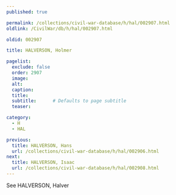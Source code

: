 ```yaml
---
published: true

permalink: /collections/civil-war-database/h/hal/002907.html
oldlink: /CivilWar/db/h/hal/002907.html

oldid: 002907

title: HALVERSON, Holmer

pagelist:
  exclude: false
  order: 2907
  image: 
  alt:
  caption:
  title:
  subtitle:      # Defaults to page subtitle
  teaser:

category: 
  - H 
  - HAL

previous:
  title: HALVERSON, Hans
  url: /collections/civil-war-database/h/hal/002906.html  
next:
  title: HALVERSON, Isaac
  url: /collections/civil-war-database/h/hal/002908.html   
---
```

See HALVERSON, Halver